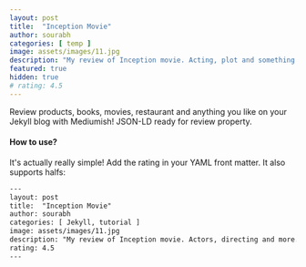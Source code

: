 ```yaml
---
layout: post
title:  "Inception Movie"
author: sourabh
categories: [ temp ]
image: assets/images/11.jpg
description: "My review of Inception movie. Acting, plot and something else in this short description."
featured: true
hidden: true
# rating: 4.5
---
```


Review products, books, movies, restaurant and anything you like on your Jekyll blog with Mediumish! JSON-LD ready for review property.

#### How to use?

It's actually really simple! Add the rating in your YAML front matter. It also supports halfs:

```html
---
layout: post
title:  "Inception Movie"
author: sourabh
categories: [ Jekyll, tutorial ]
image: assets/images/11.jpg
description: "My review of Inception movie. Actors, directing and more."
rating: 4.5
---
```
